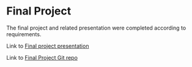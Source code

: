 # Final Project

The final project and related presentation were completed according to requirements.  

Link to <a id="raw-url" href="https://github.com/OleksandrMakarov/DevOps_online_IvanoFrankivsk_2022Q1Q2/blob/main/m9/task9.1/images/Final_Project_OleksandrMakarov.pdf">Final project presentation</a>

Link to <a id="raw-url" href="https://github.com/OleksandrMakarov/makarov-final-project">Final Project Git repo</a>
